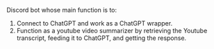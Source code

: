 Discord bot whose main function is to:

1. Connect to ChatGPT and work as a ChatGPT wrapper.
2. Function as a youtube video summarizer by retrieving the Youtube transcript, feeding it to ChatGPT, and getting the response.
